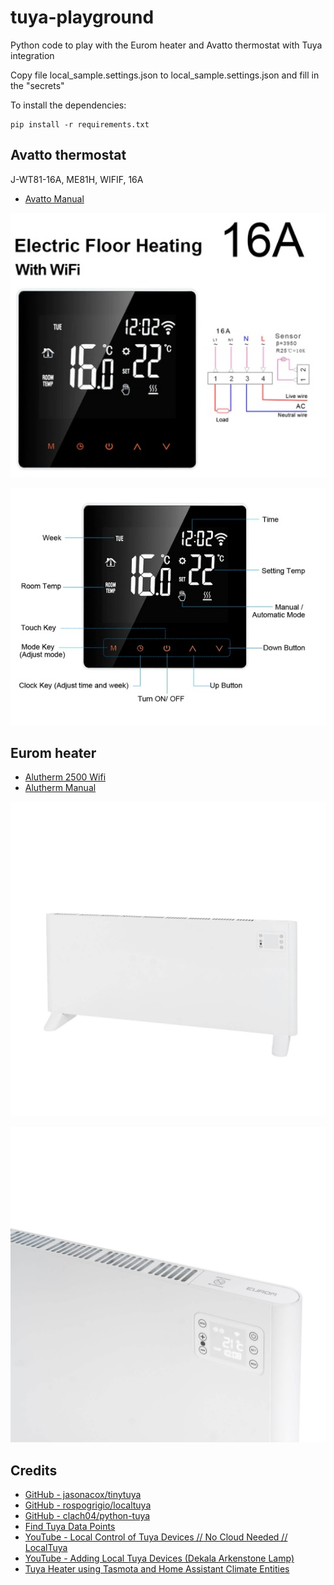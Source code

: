 # tuya-playground

Python code to play with the Eurom heater and Avatto thermostat with Tuya integration

Copy file local_sample.settings.json to local_sample.settings.json and fill in the "secrets"

To install the dependencies:

```command
pip install -r requirements.txt
```

## Avatto thermostat

J-WT81-16A, ME81H, WIFIF, 16A

- [Avatto Manual](media/Avatto_M81AH_manual.pdf)

![](media/Avatto_001.jpg)

![](media/Avatto_002.jpg)

## Eurom heater

- [Alutherm 2500 Wifi](https://eurom.nl/en/product/permanent-heating/convectors-permanent/alutherm-2500-wifi/)
- [Alutherm Manual](media/Alutherm-1000_1500_2000_2500-Wifi-v7.0.pdf)

![](media/Alutherm-2500-wifi-003.jpg)

![](media/Alutherm-2500-wifi-005.jpg)

## Credits

- [GitHub - jasonacox/tinytuya](https://github.com/jasonacox/tinytuya)
- [GitHub - rospogrigio/localtuya](https://github.com/rospogrigio/localtuya)
- [GitHub - clach04/python-tuya](https://github.com/clach04/python-tuya)
- [Find Tuya Data Points](https://www.zigbee2mqtt.io/advanced/support-new-devices/03_find_tuya_data_points.html)
- [YouTube - Local Control of Tuya Devices // No Cloud Needed // LocalTuya](https://www.youtube.com/watch?v=VCd0kYWLvMQ&ab_channel=ThisSmartHouse)
- [YouTube - Adding Local Tuya Devices (Dekala Arkenstone Lamp)](https://www.youtube.com/watch?v=eOtslB2ilf0&ab_channel=SlackerLabs)
- [Tuya Heater using Tasmota and Home Assistant Climate Entities](https://blakadder.com/tuya-climate/)
